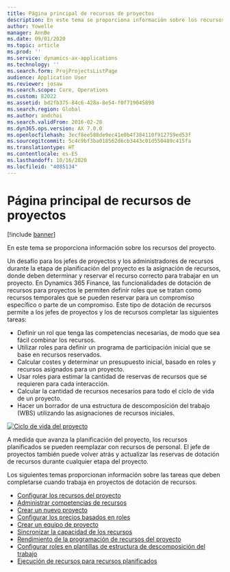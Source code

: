 ```yaml
---
title: Página principal de recursos de proyectos
description: En este tema se proporciona información sobre los recursos del proyecto.
author: Yowelle
manager: AnnBe
ms.date: 09/01/2020
ms.topic: article
ms.prod: ''
ms.service: dynamics-ax-applications
ms.technology: ''
ms.search.form: ProjProjectsListPage
audience: Application User
ms.reviewer: josaw
ms.search.scope: Core, Operations
ms.custom: 82022
ms.assetid: bd2fb375-84c6-428a-8e54-f0f719045898
ms.search.region: Global
ms.author: andchoi
ms.search.validFrom: 2016-02-28
ms.dyn365.ops.version: AX 7.0.0
ms.openlocfilehash: 3ecf8ee588de9ec41e0b4f384110f912759ed53f
ms.sourcegitcommit: 5c4c9bf3ba018562d6cb3443c01d550489c415fa
ms.translationtype: HT
ms.contentlocale: es-ES
ms.lasthandoff: 10/16/2020
ms.locfileid: "4085134"
---
```

# <a name="project-resourcing-home-page"></a>Página principal de recursos de proyectos

[!include [banner](../includes/banner.md)]

En este tema se proporciona información sobre los recursos del proyecto.

Un desafío para los jefes de proyectos y los administradores de recursos durante la etapa de planificación del proyecto es la asignación de recursos, donde deben determinar y reservar el recurso correcto para trabajar en un proyecto. En Dynamics 365 Finance, las funcionalidades de dotación de recursos para proyectos le permiten definir roles que se tratan como recursos temporales que se pueden reservar para un compromiso específico o parte de un compromiso. Este tipo de dotación de recursos permite a los jefes de proyectos y los de recursos completar las siguientes tareas:

- Definir un rol que tenga las competencias necesarias, de modo que sea fácil combinar los recursos.
- Utilizar roles para definir un programa de participación inicial que se base en recursos reservados.
- Calcular costes y determinar un presupuesto inicial, basado en roles y recursos asignados para un proyecto.
- Usar roles para estimar la cantidad de reservas de recursos que se requieren para cada interacción.
- Calcular la cantidad de recursos necesarios para todo el ciclo de vida de un proyecto.
- Hacer un borrador de una estructura de descomposición del trabajo (WBS) utilizando las asignaciones de recursos iniciales.

[![Ciclo de vida del proyecto](./media/projectresourcing02-1024x812.jpg)](./media/projectresourcing02.jpg)

A medida que avanza la planificación del proyecto, los recursos planificados se pueden reemplazar con recursos de personal. El jefe de proyectos también puede volver atrás y actualizar las reservas de dotación de recursos durante cualquier etapa del proyecto.

Los siguientes temas proporcionan información sobre las tareas que deben completarse cuando trabaja en proyectos de dotación de recursos.

- [Configurar los recursos del proyecto](set-up-project-resources.md)
- [Administrar competencias de recursos](manage-resource-competencies.md)
- [Crear un nuevo proyecto](create-new-project.md)
- [Configurar los precios basados en roles](set-up-role-based-pricing.md)
- [Crear un equipo de proyecto](create-project-team.md)
- [Sincronizar la capacidad de los recursos](synchronize-resource-capacity.md)
- [Rendimiento de la programación de recursos del proyecto](project-scheduling-performance.md)
- [Configurar roles en plantillas de estructura de descomposición del trabajo](set-up-roles-wbs-template.md)
- [Ejecución de recursos para recursos planificados](resource-fulfillment-planned-resources.md)

